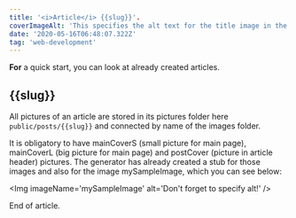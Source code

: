 ```yaml
---
title: '<i>Article</i> {{slug}}'.
coverImageAlt: 'This specifies the alt text for the title image in the article header. Please write good alt text, it's important for accessibility.'
date: '2020-05-16T06:48:07.322Z'
tag: 'web-development'
---
```


**For** a quick start, you can look at already created articles.

## {{slug}}

All pictures of an article are stored in its pictures folder here `public/posts/{{slug}}`
and connected by name of the images folder.

It is obligatory to have mainCoverS (small picture for main page), mainCoverL (big picture for main page) and postCover (picture in article header) pictures.
The generator has already created a stub for those images and also for the image mySampleImage,
which you can see below:

<Img imageName='mySampleImage' alt='Don't forget to specify alt!' />

End of article.
